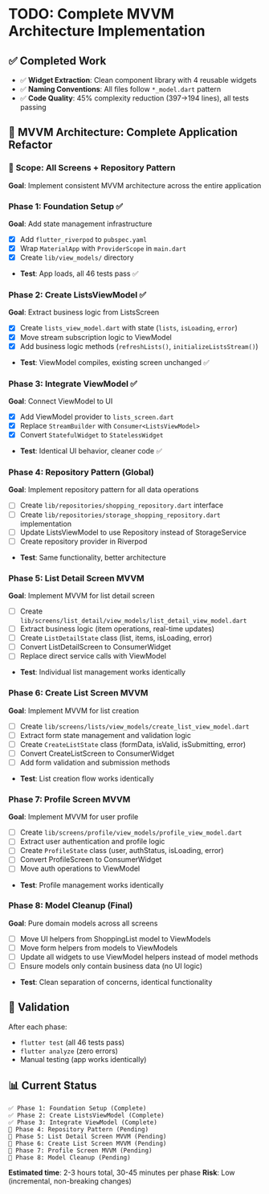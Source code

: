# TODO: Complete MVVM Architecture Implementation

## ✅ Completed Work
- ✅ **Widget Extraction**: Clean component library with 4 reusable widgets
- ✅ **Naming Conventions**: All files follow `*_model.dart` pattern  
- ✅ **Code Quality**: 45% complexity reduction (397→194 lines), all tests passing

## 🚧 MVVM Architecture: Complete Application Refactor

### 🎯 **Scope**: All Screens + Repository Pattern
**Goal**: Implement consistent MVVM architecture across the entire application

### Phase 1: Foundation Setup ✅
**Goal**: Add state management infrastructure

- [x] Add `flutter_riverpod` to `pubspec.yaml`
- [x] Wrap `MaterialApp` with `ProviderScope` in `main.dart`  
- [x] Create `lib/view_models/` directory
- **Test**: App loads, all 46 tests pass ✅

### Phase 2: Create ListsViewModel ✅
**Goal**: Extract business logic from ListsScreen

- [x] Create `lists_view_model.dart` with state (`lists`, `isLoading`, `error`)
- [x] Move stream subscription logic to ViewModel
- [x] Add business logic methods (`refreshLists()`, `initializeListsStream()`)
- **Test**: ViewModel compiles, existing screen unchanged ✅

### Phase 3: Integrate ViewModel ✅
**Goal**: Connect ViewModel to UI

- [x] Add ViewModel provider to `lists_screen.dart`
- [x] Replace `StreamBuilder` with `Consumer<ListsViewModel>`
- [x] Convert `StatefulWidget` to `StatelessWidget`
- **Test**: Identical UI behavior, cleaner code ✅

### Phase 4: Repository Pattern (Global)
**Goal**: Implement repository pattern for all data operations

- [ ] Create `lib/repositories/shopping_repository.dart` interface
- [ ] Create `lib/repositories/storage_shopping_repository.dart` implementation  
- [ ] Update ListsViewModel to use Repository instead of StorageService
- [ ] Create repository provider in Riverpod
- **Test**: Same functionality, better architecture

### Phase 5: List Detail Screen MVVM
**Goal**: Implement MVVM for list detail screen

- [ ] Create `lib/screens/list_detail/view_models/list_detail_view_model.dart`
- [ ] Extract business logic (item operations, real-time updates)
- [ ] Create `ListDetailState` class (list, items, isLoading, error)
- [ ] Convert ListDetailScreen to ConsumerWidget
- [ ] Replace direct service calls with ViewModel
- **Test**: Individual list management works identically

### Phase 6: Create List Screen MVVM  
**Goal**: Implement MVVM for list creation

- [ ] Create `lib/screens/lists/view_models/create_list_view_model.dart`
- [ ] Extract form state management and validation logic
- [ ] Create `CreateListState` class (formData, isValid, isSubmitting, error)
- [ ] Convert CreateListScreen to ConsumerWidget
- [ ] Add form validation and submission methods
- **Test**: List creation flow works identically

### Phase 7: Profile Screen MVVM
**Goal**: Implement MVVM for user profile

- [ ] Create `lib/screens/profile/view_models/profile_view_model.dart`  
- [ ] Extract user authentication and profile logic
- [ ] Create `ProfileState` class (user, authStatus, isLoading, error)
- [ ] Convert ProfileScreen to ConsumerWidget
- [ ] Move auth operations to ViewModel
- **Test**: Profile management works identically

### Phase 8: Model Cleanup (Final)  
**Goal**: Pure domain models across all screens

- [ ] Move UI helpers from ShoppingList model to ViewModels
- [ ] Move form helpers from models to ViewModels  
- [ ] Update all widgets to use ViewModel helpers instead of model methods
- [ ] Ensure models only contain business data (no UI logic)
- **Test**: Clean separation of concerns, identical functionality

## 🎯 Validation
After each phase:
- `flutter test` (all 46 tests pass)
- `flutter analyze` (zero errors)
- Manual testing (app works identically)

## 📊 Current Status
```
✅ Phase 1: Foundation Setup (Complete)
✅ Phase 2: Create ListsViewModel (Complete)  
✅ Phase 3: Integrate ViewModel (Complete)
🚧 Phase 4: Repository Pattern (Pending)
🚧 Phase 5: List Detail Screen MVVM (Pending)  
🚧 Phase 6: Create List Screen MVVM (Pending)
🚧 Phase 7: Profile Screen MVVM (Pending)
🚧 Phase 8: Model Cleanup (Pending)
```

**Estimated time**: 2-3 hours total, 30-45 minutes per phase
**Risk**: Low (incremental, non-breaking changes)
